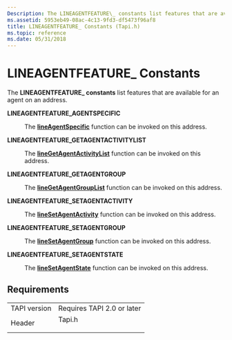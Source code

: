 ```yaml
---
Description: The LINEAGENTFEATURE\_ constants list features that are available for an agent on an address.
ms.assetid: 5953eb49-08ac-4c13-9fd3-df5473f96af8
title: LINEAGENTFEATURE_ Constants (Tapi.h)
ms.topic: reference
ms.date: 05/31/2018
---
```


# LINEAGENTFEATURE\_ Constants

The **LINEAGENTFEATURE\_ constants** list features that are available for an agent on an address.

<dl> <dt>

<span id="LINEAGENTFEATURE_AGENTSPECIFIC"></span><span id="lineagentfeature_agentspecific"></span>**LINEAGENTFEATURE\_AGENTSPECIFIC**
</dt> <dd> <dl> <dt>



The [**lineAgentSpecific**](/windows/desktop/api/Tapi/nf-tapi-lineagentspecific) function can be invoked on this address.


</dt> </dl> </dd> <dt>

<span id="LINEAGENTFEATURE_GETAGENTACTIVITYLIST"></span><span id="lineagentfeature_getagentactivitylist"></span>**LINEAGENTFEATURE\_GETAGENTACTIVITYLIST**
</dt> <dd> <dl> <dt>



The [**lineGetAgentActivityList**](/windows/desktop/api/Tapi/nf-tapi-linegetagentactivitylista) function can be invoked on this address.


</dt> </dl> </dd> <dt>

<span id="LINEAGENTFEATURE_GETAGENTGROUP"></span><span id="lineagentfeature_getagentgroup"></span>**LINEAGENTFEATURE\_GETAGENTGROUP**
</dt> <dd> <dl> <dt>



The [**lineGetAgentGroupList**](/windows/desktop/api/Tapi/nf-tapi-linegetagentgrouplista) function can be invoked on this address.


</dt> </dl> </dd> <dt>

<span id="LINEAGENTFEATURE_SETAGENTACTIVITY"></span><span id="lineagentfeature_setagentactivity"></span>**LINEAGENTFEATURE\_SETAGENTACTIVITY**
</dt> <dd> <dl> <dt>



The [**lineSetAgentActivity**](/windows/desktop/api/Tapi/nf-tapi-linesetagentactivity) function can be invoked on this address.


</dt> </dl> </dd> <dt>

<span id="LINEAGENTFEATURE_SETAGENTGROUP"></span><span id="lineagentfeature_setagentgroup"></span>**LINEAGENTFEATURE\_SETAGENTGROUP**
</dt> <dd> <dl> <dt>



The [**lineSetAgentGroup**](/windows/desktop/api/Tapi/nf-tapi-linesetagentgroup) function can be invoked on this address.


</dt> </dl> </dd> <dt>

<span id="LINEAGENTFEATURE_SETAGENTSTATE"></span><span id="lineagentfeature_setagentstate"></span>**LINEAGENTFEATURE\_SETAGENTSTATE**
</dt> <dd> <dl> <dt>



The [**lineSetAgentState**](/windows/desktop/api/Tapi/nf-tapi-linesetagentstate) function can be invoked on this address.


</dt> </dl> </dd> </dl>

## Requirements



|                         |                                                                                   |
|-------------------------|-----------------------------------------------------------------------------------|
| TAPI version<br/> | Requires TAPI 2.0 or later<br/>                                             |
| Header<br/>       | <dl> <dt>Tapi.h</dt> </dl> |



 

 




